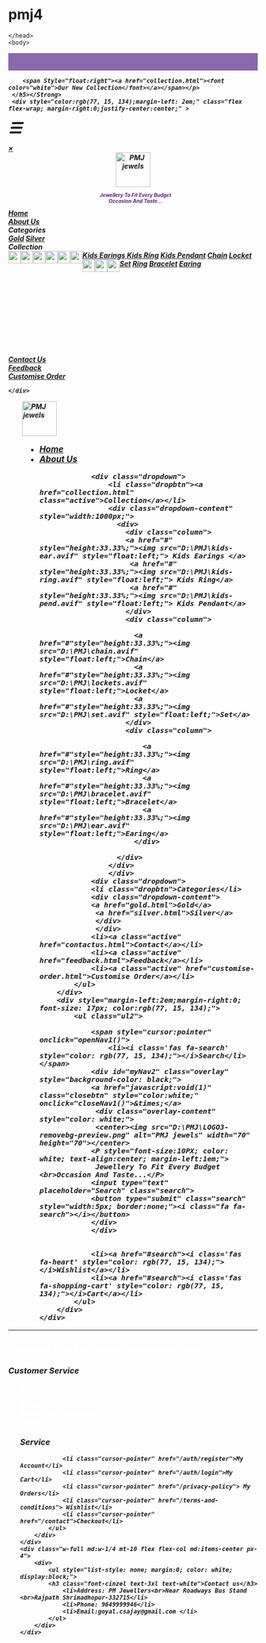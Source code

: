 # pmj4
<!DOCTYPE html>
<html>  
    <head>
        <meta charset="utf-8">
        <title> P.M.Jewellers</title>
        <link rel="stylesheet" href="style.css">
        <script src="https://kit.fontawesome.com/5e849b5428.js" crossorigin="anonymous"></script>
        <script type="text/javascript" src="D:\PMJ\script1.js "></script>

    </head>
    <body>   
<div class="header">
    <Strong><h5 style="margin-top:0;">
        <p style="background-color: rgb(139, 103, 172); text-align: start; height: 35px;margin-left: 0;margin-right: 0;">
        
        <span Style="float:right"><a href="collection.html"><font color="white">Our New Collection</font></a></span></p>
     </h5></Strong>
     <div style="color:rgb(77, 15, 134);margin-left: 2em;" class="flex flex-wrap; margin-right:0;justify-center:center;" >
        

  <span style="font-size:30px;cursor:pointer" onclick="openNav()">&#9776;</span>
  <div id="myNav" class="overlay">
    <a href="javascript:void(0)" class="closebtn" onclick="closeNav()">&times;</a>
    <div class="overlay-content">
        <center><img src="D:\PMJ\LOGO3-removebg-preview.png" alt="PMJ jewels" width="70" height="70"></center>
        <P style="font-size:10PX; color: rgb(90, 34, 122); text-align:center; margin-left:1em;">
            Jewellery To Fit Every Budget <br>Occasion And Taste...</P>
            <ul style="overflow-y:hidden; list-style: none; margin: 0; padding: 0;">
                <li><a style="cursor: pointer;" href="home.html"><i class='fas fa-home' style="color:rgb(77, 15, 134)"></i>Home</a></li>
                <li><a style="cursor: pointer;" href="aboutus.html"><i class="fa-solid fa-circle-info" style="color:rgb(77, 15, 134)"></i>About Us</a></li>
                <div class="dropdown">
                <li class="dropbtn"><a><i class='fa fa-shopping-cart' style="color:rgb(77, 15, 134)"></i>Categories</a>
                <div class="dropdown-content">
                    <a href="gold.html">Gold</a>
                    <a href="silver.html">Silver</a>
                </div>
                </li>
                </div>
                <div class="dropdown" style="display: block; ">
                <li class="dropbtn"><a ><i class='fa fa-shopping-cart' style="color:rgb(77, 15, 134)"></i>Collection</a>
                <div class="dropdown-content" style="overflow-y: scroll; height: 15em;">
                    <a href="#"><img src="D:\PMJ\kids-ear.avif" style="float:left; height: 25px; width:25px;"> Kids Earings </a>
                    <a href="#"><img src="D:\PMJ\kids-ring.avif" style="float:left;height: 25px; width:25px;"> Kids Ring</a>
                    <a href="#"><img src="D:\PMJ\kids-pend.avif" style="float:left;height: 25px; width:25px;"> Kids Pendant</a>
                    <a href="#"><img src="D:\PMJ\chain.avif" style="float:left;height: 25px; width:25px;">Chain</a>
                    <a href="#"><img src="D:\PMJ\lockets.avif" style="float:left;height: 25px; width:25px;">Locket</a>
                    <a href="#"><img src="D:\PMJ\set.avif" style="float:left;height: 25px; width:25px;">Set</a>
                    <a href="#"><img src="D:\PMJ\ring.avif" style="float:left;height: 25px; width:25px;">Ring</a>
                    <a href="#"><img src="D:\PMJ\bracelet.avif" style="float:left;height: 25px; width:25px;">Bracelet</a>
                    <a href="#"><img src="D:\PMJ\ear.avif" style="float:left;height: 25px; width:25px;">Earing</a>
                </div>
                </li>
                </div>
                <li><a style="cursor: pointer;" href="contactus.html"><i class='fa-solid fa-phone' style="color:rgb(77, 15, 134)"></i>Contact Us</a></li>
                <li><a style="cursor: pointer;" href="feedback.html"><i class='fa-solid fa-comment' style="color:rgb(77, 15, 134)"></i>Feedback</a></li>
                <li><a style="cursor: pointer;" href="customise-order.html"><i class='fa-solid fa-pen-to-square' style="color:rgb(77, 15, 134)"></i>Customise Order</a></li>
            </ul>
               
    </div>
  </div>
  <span style="margin-left:2em;">
             <img src="D:\PMJ\LOGO3-removebg-preview.png" alt="PMJ jewels" width="70" height="70">
       </span>       
        <div style="margin-left:2em; font-size: 17px;">
            <ul class="ul">
                <li><a class="active" href="home.html">Home</a></li>
                <li><a class="active" href="aboutus.html">About Us</a></li>
                
                <div class="dropdown">
                    <li class="dropbtn"><a href="collection.html" class="active">Collection</a></li>
                    <div class="dropdown-content" style="width:1000px;">                       
                      <div>
                        <div class="column">
                        <a href="#" style="height:33.33%;"><img src="D:\PMJ\kids-ear.avif" style="float:left;"> Kids Earings </a>
                         <a href="#" style="height:33.33%;"><img src="D:\PMJ\kids-ring.avif" style="float:left;"> Kids Ring</a>
                         <a href="#" style="height:33.33%;"><img src="D:\PMJ\kids-pend.avif" style="float:left;"> Kids Pendant</a>
                        </div>
                        <div class="column">
                         
                          <a href="#"style="height:33.33%;"><img src="D:\PMJ\chain.avif" style="float:left;">Chain</a>
                          <a href="#"style="height:33.33%;"><img src="D:\PMJ\lockets.avif" style="float:left;">Locket</a>
                          <a href="#"style="height:33.33%;"><img src="D:\PMJ\set.avif" style="float:left;">Set</a>
                        </div>
                        <div class="column">
                         
                            <a href="#"style="height:33.33%;"><img src="D:\PMJ\ring.avif" style="float:left;">Ring</a>
                            <a href="#"style="height:33.33%;"><img src="D:\PMJ\bracelet.avif" style="float:left;">Bracelet</a>
                            <a href="#"style="height:33.33%;"><img src="D:\PMJ\ear.avif" style="float:left;">Earing</a>
                          </div>
                    
                      </div>
                    </div>
                    </div>
                <div class="dropdown">
                <li class="dropbtn">Categories</li>
                <div class="dropdown-content">
                <a href="gold.html">Gold</a>
                 <a href="silver.html">Silver</a>
                 </div>
                 </div>
                <li><a class="active" href="contactus.html">Contact</a></li>
                <li><a class="active" href="feedback.html">Feedback</a></li>
                <li><a class="active" href="customise-order.html">Customise Order</a></li>
            </ul>
        </div>
        <div style="margin-left:2em;margin-right:0; font-size: 17px; color:rgb(77, 15, 134);">
            <ul class="ul2">
                   
                <span style="cursor:pointer" onclick="openNav1()">
                    <li><i class='fas fa-search' style="color: rgb(77, 15, 134);"></i>Search</li></span>
                <div id="myNav2" class="overlay" style="background-color: black;">
                <a href="javascript:void(1)" class="closebtn" style="color:white;" onclick="closeNav1()">&times;</a>
                 <div class="overlay-content" style="color: white;">
                 <center><img src="D:\PMJ\LOGO3-removebg-preview.png" alt="PMJ jewels" width="70" height="70"></center>
                <P style="font-size:10PX; color: white; text-align:center; margin-left:1em;">
                 Jewellery To Fit Every Budget <br>Occasion And Taste...</P>
                <input type="text" placeholder="Search" class="search">
                <button type="submit" class="search" style="width:5px; border:none;"><i class="fa fa-search"></i></button>
                </div>
                </div>
                
                
                <li><a href="#search"><i class='fas fa-heart' style="color: rgb(77, 15, 134);"></i>Wishlist</a></li>   
                <li><a href="#search"><i class='fas fa-shopping-cart' style="color: rgb(77, 15, 134);"></i>Cart</a></li>     
            </ul>
        </div>
    </div>
</div>
<hr>  
<div class="footer">
    <div class="flex mx-4 overflow-hidden relative">
        <div class="w-full md:w-1/4 px-4">
            <figure>
             <span style="box-sizing:border-box;display:inline-block;overflow:hidden;width:initial;
                 height:initial;background:none;opacity:1;border:0;margin:0;padding:0;position:relative;
                 max-width:100%;justify-content: center;">
                <img style="display:block;max-width:100%;width:initial;height:initial;background:none;
                opacity:1;border:0;margin:0;padding:0;justify-content: center;" alt="" aria-hidden="true" src="D:\PMJ\LOGO3-removebg-preview.png">
            </span>
            </figure>
           <P style="font-size:15PX; color: white; text-align:justify;margin-left:1em;">Jewellery To Fit Every Budget Occasion And Taste...</P>
        </div>
     <div class="w-full md:w-1/4 mt-10 md:items-center px-4">
         <div>
            <h3 class="font-cinzel text-3xl text-white ">Customer Service</h3>
                <ul style="list-style: none; margin: 0; color:white;">
                    <li class="cursor-pointer"><a style="color: white;"href="/auth/register">Register</a></li>
                    <li class="cursor-pointer" href="/auth/login">Login</li>
                    <li class="cursor-pointer" href="/privacy-policy"> Privacy Policy </li>
                    <li class="cursor-pointer" href="/terms-and-conditions"> Terms And Conditions</li>
                    <li class="cursor-pointer"><a style="color: white;"href="contactus.html">Contact Us</a></li>
                </ul>
         </div>
     </div>
     <div class="w-full md:w-1/4 mt-10 md:items-center px-4">
        <div>
            <ul style="list-style: none; margin:0;">
            <h3 class="font-cinzel text-3xl text-white">Service</h3>
           
                <li class="cursor-pointer" href="/auth/register">My Account</li>
                <li class="cursor-pointer" href="/auth/login">My Cart</li>
                <li class="cursor-pointer" href="/privacy-policy"> My Orders</li>
                <li class="cursor-pointer" href="/terms-and-conditions"> Wishlist</li>
                <li class="cursor-pointer" href="/contact">Checkout</li>
            </ul>
        </div>
    </div>
    <div class="w-full md:w-1/4 mt-10 flex flex-col md:items-center px-4">
        <div>
            <ul style="list-style: none; margin:0; color: white; display:block;">
            <h3 class="font-cinzel text-3xl text-white">Contact us</h3>
                <li>Address: PM Jewellers<br>Near Roadways Bus Stand <br>Rajpath Shrimadhopur-332715</li>
                <li>Phone: 9649999946</li>
                <li>Email:goyal.csajay@gmail.com </li>
            </ul>
        </div>
    </div> 
</div>   

 </body>

</html>
